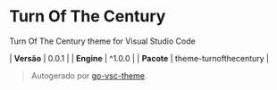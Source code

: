 # Turn Of The Century

Turn Of The Century theme for Visual Studio Code

| **Versão** | 0.0.1 |
| **Engine** | ^1.0.0 |
| **Pacote** | theme-turnofthecentury |

> Autogerado por [go-vsc-theme](https://github.com/natalbu/go-vsc-theme).
